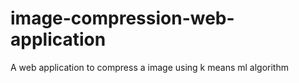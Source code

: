 # image-compression-web-application
A web application to compress a image  using k means ml algorithm
